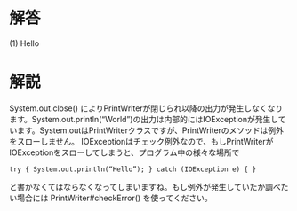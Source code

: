 # 解答

(1) Hello

# 解説

System.out.close() によりPrintWriterが閉じられ以降の出力が発生しなくなります。System.out.println(“World”)の出力は内部的にはIOExceptionが発生しています。System.outはPrintWriterクラスですが、PrintWriterのメソッドは例外をスローしません。
IOExceptionはチェック例外なので、もしPrintWriterがIOExceptionをスローしてしまうと、プログラム中の様々な場所で

	try { System.out.println(“Hello”); } catch (IOException e) { } 

と書かなくてはならなくなってしまいますね。もし例外が発生していたか調べたい場合には PrintWriter#checkError() を使ってください。